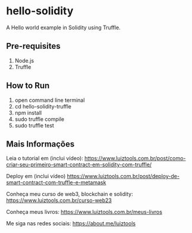 # hello-solidity
A Hello world example in Solidity using Truffle.

## Pre-requisites

1. Node.js
2. Truffle

## How to Run

1. open command line terminal
2. cd hello-solidity-truffle
3. npm install
4. sudo truffle compile
5. sudo truffle test

## Mais Informações

Leia o tutorial em (inclui vídeo): https://www.luiztools.com.br/post/como-criar-seu-primeiro-smart-contract-em-solidity-com-truffle/

Deploy em (inclui vídeo) https://www.luiztools.com.br/post/deploy-de-smart-contract-com-truffle-e-metamask

Conheça meu curso de web3, blockchain e solidity: https://www.luiztools.com.br/curso-web23

Conheça meus livros: https://www.luiztools.com.br/meus-livros

Me siga nas redes sociais: https://about.me/luiztools
